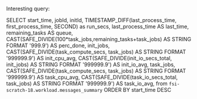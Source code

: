 
Interesting query:

SELECT
  start_time,
  jobId,
  initId,
  TIMESTAMP_DIFF(last_process_time, first_process_time, SECOND) as run_secs,
  last_process_time AS last_time,
  remaining_tasks AS queue,
  CAST(SAFE_DIVIDE(100*task_jobs,remaining_tasks+task_jobs) AS STRING FORMAT '999.9') AS perc_done,
  init_jobs,
  CAST(SAFE_DIVIDE(task_compute_secs, task_jobs) AS STRING FORMAT '999999.9') AS init_cpu_avg,
  CAST(SAFE_DIVIDE(init_io_secs_total, init_jobs) AS STRING FORMAT '999999.9') AS init_io_avg,
  task_jobs,
  CAST(SAFE_DIVIDE(task_compute_secs, task_jobs) AS STRING FORMAT '999999.9') AS task_cpu_avg,
  CAST(SAFE_DIVIDE(task_io_secs_total, task_jobs) AS STRING FORMAT '999999.9') AS task_io_avg,
from
  `fsi-scratch-18.workload.messages_summary`
ORDER BY
  start_time DESC
